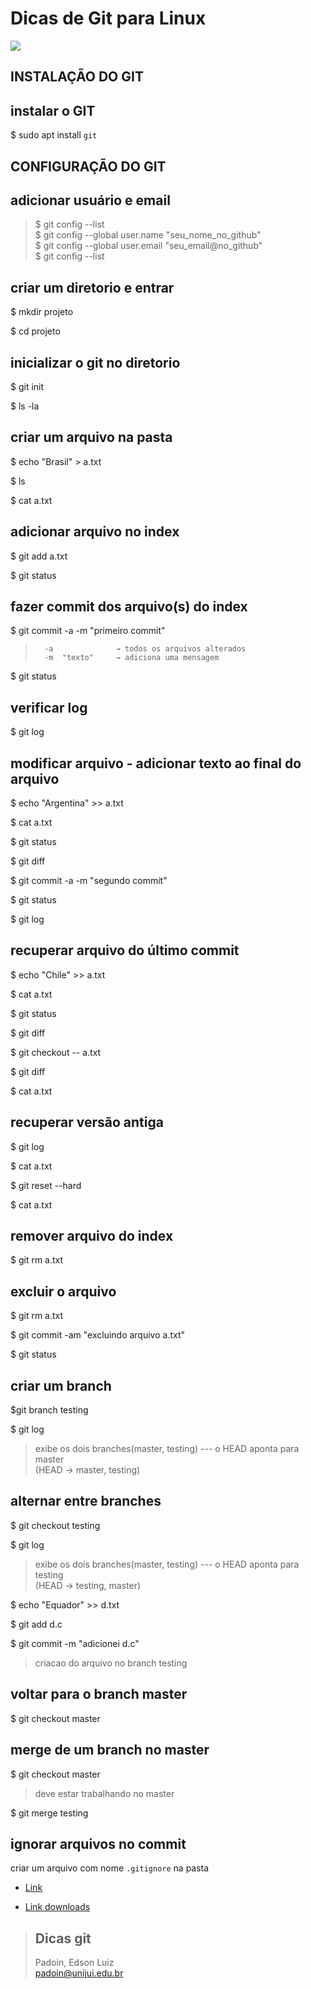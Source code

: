 # Dicas de Git para Linux




<img src="https://git-scm.com/images/logo@2x.png">


## INSTALAÇÃO DO GIT
## instalar o GIT

$ sudo apt install `git`




## CONFIGURAÇÃO DO GIT
## adicionar usuário e email 

> $ git config --list  
> $ git config --global user.name "seu_nome_no_github"  
> $ git config --global user.email "seu_email@no_github"  
> $ git config --list







## criar um diretorio e entrar
 
$ mkdir projeto

$ cd projeto



## inicializar o git no diretorio

$ git init

$ ls -la



## criar um arquivo na pasta


$ echo "Brasil" > a.txt 

$ ls

$ cat a.txt


## adicionar arquivo no index

$ git add a.txt

$ git status


## fazer commit dos arquivo(s) do index


$ git commit -a -m "primeiro commit"

>		-a  			→ todos os arquivos alterados 
>		-m 	"texto"  	→ adiciona uma mensagem

$ git status


## verificar log

$ git log




## modificar arquivo - adicionar texto ao final do arquivo

$ echo "Argentina" >> a.txt 

$ cat a.txt

$ git status

$ git diff

$ git commit -a -m "segundo commit"

$ git status

$ git log



## recuperar arquivo do último commit

$ echo "Chile" >> a.txt 

$ cat a.txt

$ git status

$ git diff

$ git checkout -- a.txt

$ git diff

$ cat a.txt



## recuperar versão antiga 
 

$ git log

$ cat a.txt

$ git reset --hard <numero>

$ cat a.txt





## remover arquivo do index

$ git rm a.txt






## excluir o arquivo


$  git rm a.txt 

$  git commit -am "excluindo arquivo a.txt"

$  git status 





## criar um branch


$git branch testing

$ git log
> exibe os dois branches(master, testing) --- o HEAD aponta para master  
> (HEAD -> master, testing)  




## alternar entre branches

$ git checkout testing

$ git log
> exibe os dois branches(master, testing) --- o HEAD aponta para testing  
> (HEAD -> testing, master) 



$ echo "Equador" >> d.txt   

$ git add d.c  

$ git commit -m "adicionei d.c"  

> criacao do arquivo no branch testing




## voltar para o branch master

$ git checkout master  




## merge de um branch no master

$ git checkout master  
> deve estar trabalhando no master

$ git merge testing





## ignorar arquivos no commit

criar um arquivo com nome `.gitignore` na pasta





* [Link](http://git-scm.com/)

* [Link downloads](https://git-scm.com/downloads)



> ## Dicas git  
> Padoin, Edson Luiz  
> padoin@unijui.edu.br
